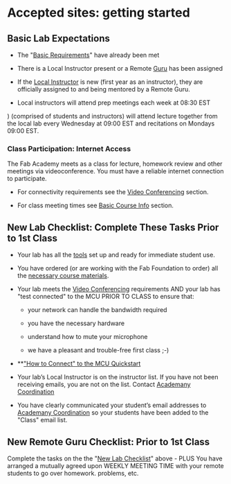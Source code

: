 # Accepted sites: getting started

## Basic Lab Expectations

* The "[Basic Requirements](02_basic_info.md)" have already been met

* There is a Local Instructor present or a Remote [Guru]() has been assigned

* If the [Local Instructor]() is new (first year as an instructor), they are officially assigned to and being mentored by a Remote Guru.

* Local instructors will attend prep meetings each week at 08:30 EST

) (comprised of students and instructors) will attend lecture together from the local lab every Wednesday at 09:00 EST and recitations on Mondays 09:00 EST.

### Class Participation: Internet Access

The Fab Academy meets as a class for lecture, homework review and other meetings via videoconference.  You must have a reliable internet connection to participate.

* For connectivity requirements see the [Video Conferencing](04_mcu_lists.md) section.  

* For class meeting times see [Basic Course Info](02_basic_info.md) section.

## New Lab Checklist: Complete These Tasks Prior to 1st Class

* Your lab has all the [tools]() set up and ready for immediate student use.

* You have ordered (or are working with the Fab Foundation to order) all the [necessary course materials]().

* Your lab meets the [Video Conferencing](04_mcu_lists.md) requirements AND your lab has "test connected" to the MCU PRIOR TO CLASS to ensure that:

    * your network can handle the bandwidth required

    * you have the necessary hardware

    * understand how to mute your microphone

    * we have a pleasant and trouble-free first class ;-)

* **["How to Connect" to the MCU Quickstart]()

* Your lab’s Local Instructor is on the instructor list. If you have not been receiving emails, you are not on the list. Contact [Academany Coordination]()

* You have clearly communicated your student’s email addresses to [Academany Coordination]() so your students have been added to the "Class" email list.

## New Remote Guru Checklist: Prior to 1st Class

Complete the tasks on the the "[New Lab Checklist]()" above - PLUS You have arranged a mutually agreed upon WEEKLY MEETING TIME with your remote students to go over homework. problems, etc.
